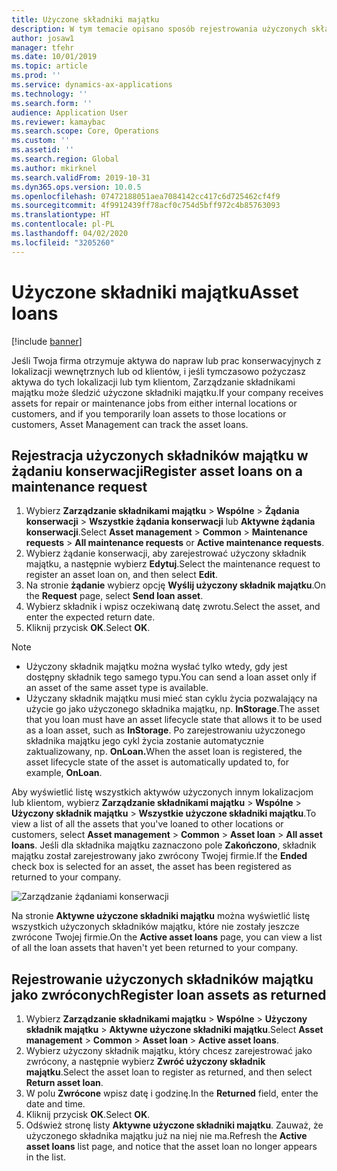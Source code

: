 ```yaml
---
title: Użyczone składniki majątku
description: W tym temacie opisano sposób rejestrowania użyczonych składników majątku w Zarządzaniu składnikami majątku.
author: josaw1
manager: tfehr
ms.date: 10/01/2019
ms.topic: article
ms.prod: ''
ms.service: dynamics-ax-applications
ms.technology: ''
ms.search.form: ''
audience: Application User
ms.reviewer: kamaybac
ms.search.scope: Core, Operations
ms.custom: ''
ms.assetid: ''
ms.search.region: Global
ms.author: mkirknel
ms.search.validFrom: 2019-10-31
ms.dyn365.ops.version: 10.0.5
ms.openlocfilehash: 07472188051aea7084142cc417c6d725462cf4f9
ms.sourcegitcommit: 4f9912439ff78acf0c754d5bff972c4b85763093
ms.translationtype: HT
ms.contentlocale: pl-PL
ms.lasthandoff: 04/02/2020
ms.locfileid: "3205260"
---
```

# <a name="asset-loans"></a><span data-ttu-id="e9b9f-103">Użyczone składniki majątku</span><span class="sxs-lookup"><span data-stu-id="e9b9f-103">Asset loans</span></span>

[!include [banner](../../includes/banner.md)]

 

<span data-ttu-id="e9b9f-104">Jeśli Twoja firma otrzymuje aktywa do napraw lub prac konserwacyjnych z lokalizacji wewnętrznych lub od klientów, i jeśli tymczasowo pożyczasz aktywa do tych lokalizacji lub tym klientom, Zarządzanie składnikami majątku może śledzić użyczone składniki majątku.</span><span class="sxs-lookup"><span data-stu-id="e9b9f-104">If your company receives assets for repair or maintenance jobs from either internal locations or customers, and if you temporarily loan assets to those locations or customers, Asset Management can track the asset loans.</span></span>

## <a name="register-asset-loans-on-a-maintenance-request"></a><span data-ttu-id="e9b9f-105">Rejestracja użyczonych składników majątku w żądaniu konserwacji</span><span class="sxs-lookup"><span data-stu-id="e9b9f-105">Register asset loans on a maintenance request</span></span>

1. <span data-ttu-id="e9b9f-106">Wybierz **Zarządzanie składnikami majątku** \> **Wspólne** \> **Żądania konserwacji** \> **Wszystkie żądania konserwacji** lub **Aktywne żądania konserwacji**.</span><span class="sxs-lookup"><span data-stu-id="e9b9f-106">Select **Asset management** \> **Common** \> **Maintenance requests** \> **All maintenance requests** or **Active maintenance requests**.</span></span>
2. <span data-ttu-id="e9b9f-107">Wybierz żądanie konserwacji, aby zarejestrować użyczony składnik majątku, a następnie wybierz **Edytuj**.</span><span class="sxs-lookup"><span data-stu-id="e9b9f-107">Select the maintenance request to register an asset loan on, and then select **Edit**.</span></span>
3. <span data-ttu-id="e9b9f-108">Na stronie **żądanie** wybierz opcję **Wyślij użyczony składnik majątku**.</span><span class="sxs-lookup"><span data-stu-id="e9b9f-108">On the **Request** page, select **Send loan asset**.</span></span>
4. <span data-ttu-id="e9b9f-109">Wybierz składnik i wpisz oczekiwaną datę zwrotu.</span><span class="sxs-lookup"><span data-stu-id="e9b9f-109">Select the asset, and enter the expected return date.</span></span>
5. <span data-ttu-id="e9b9f-110">Kliknij przycisk **OK**.</span><span class="sxs-lookup"><span data-stu-id="e9b9f-110">Select **OK**.</span></span>

> [!NOTE]
> - <span data-ttu-id="e9b9f-111">Użyczony składnik majątku można wysłać tylko wtedy, gdy jest dostępny składnik tego samego typu.</span><span class="sxs-lookup"><span data-stu-id="e9b9f-111">You can send a loan asset only if an asset of the same asset type is available.</span></span>
> - <span data-ttu-id="e9b9f-112">Użyczany składnik majątku musi mieć stan cyklu życia pozwalający na użycie go jako użyczonego składnika majątku, np. **InStorage**.</span><span class="sxs-lookup"><span data-stu-id="e9b9f-112">The asset that you loan must have an asset lifecycle state that allows it to be used as a loan asset, such as **InStorage**.</span></span> <span data-ttu-id="e9b9f-113">Po zarejestrowaniu użyczonego składnika majątku jego cykl życia zostanie automatycznie zaktualizowany, np. **OnLoan.**</span><span class="sxs-lookup"><span data-stu-id="e9b9f-113">When the asset loan is registered, the asset lifecycle state of the asset is automatically updated to, for example, **OnLoan**.</span></span>

<span data-ttu-id="e9b9f-114">Aby wyświetlić listę wszystkich aktywów użyczonych innym lokalizacjom lub klientom, wybierz **Zarządzanie składnikami majątku** \> **Wspólne** \> **Użyczony składnik majątku** \> **Wszystkie użyczone składniki majątku**.</span><span class="sxs-lookup"><span data-stu-id="e9b9f-114">To view a list of all the assets that you've loaned to other locations or customers, select **Asset management** \> **Common** \> **Asset loan** \> **All asset loans**.</span></span> <span data-ttu-id="e9b9f-115">Jeśli dla składnika majątku zaznaczono pole **Zakończono**, składnik majątku został zarejestrowany jako zwrócony Twojej firmie.</span><span class="sxs-lookup"><span data-stu-id="e9b9f-115">If the **Ended** check box is selected for an asset, the asset has been registered as returned to your company.</span></span>

![Zarządzanie żądaniami konserwacji](media/06-manage-maintenance-requests.png)

<span data-ttu-id="e9b9f-117">Na stronie **Aktywne użyczone składniki majątku** można wyświetlić listę wszystkich użyczonych składników majątku, które nie zostały jeszcze zwrócone Twojej firmie.</span><span class="sxs-lookup"><span data-stu-id="e9b9f-117">On the **Active asset loans** page, you can view a list of all the loan assets that haven't yet been returned to your company.</span></span>

## <a name="register-loan-assets-as-returned"></a><span data-ttu-id="e9b9f-118">Rejestrowanie użyczonych składników majątku jako zwróconych</span><span class="sxs-lookup"><span data-stu-id="e9b9f-118">Register loan assets as returned</span></span>

1. <span data-ttu-id="e9b9f-119">Wybierz **Zarządzanie składnikami majątku** \> **Wspólne** \> **Użyczony składnik majątku** \> **Aktywne użyczone składniki majątku**.</span><span class="sxs-lookup"><span data-stu-id="e9b9f-119">Select **Asset management** \> **Common** \> **Asset loan** \> **Active asset loans**.</span></span>
2. <span data-ttu-id="e9b9f-120">Wybierz użyczony składnik majątku, który chcesz zarejestrować jako zwrócony, a następnie wybierz **Zwróć użyczony składnik majątku**.</span><span class="sxs-lookup"><span data-stu-id="e9b9f-120">Select the asset loan to register as returned, and then select **Return asset loan**.</span></span>
3. <span data-ttu-id="e9b9f-121">W polu **Zwrócone** wpisz datę i godzinę.</span><span class="sxs-lookup"><span data-stu-id="e9b9f-121">In the **Returned** field, enter the date and time.</span></span>
4. <span data-ttu-id="e9b9f-122">Kliknij przycisk **OK**.</span><span class="sxs-lookup"><span data-stu-id="e9b9f-122">Select **OK**.</span></span>
5. <span data-ttu-id="e9b9f-123">Odśwież stronę listy **Aktywne użyczone składniki majątku**. Zauważ, że użyczonego składnika majątku już na niej nie ma.</span><span class="sxs-lookup"><span data-stu-id="e9b9f-123">Refresh the **Active asset loans** list page, and notice that the asset loan no longer appears in the list.</span></span>
